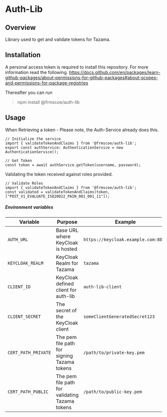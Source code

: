 <!-- SPDX-License-Identifier: Apache-2.0 -->

# Auth-Lib

## Overview
Library used to get and validate tokens for Tazama.

## Installation

A personal access token is required to install this repository. For more information read the following.
https://docs.github.com/en/packages/learn-github-packages/about-permissions-for-github-packages#about-scopes-and-permissions-for-package-registries

Thereafter you can run 
  > npm install @frmscoe/auth-lib

## Usage

When Retrieving a token - Please note, the Auth-Service already does this. 

```
// Initialize the service
import { validateTokenAndClaims } from '@frmscoe/auth-lib';
export const authService: AuthenticationService = new AuthenticationService();

// Get Token
const token = await authService.getToken(username, password);
```

Validating the token received against roles provided.
```
// Validate Roles
import { validateTokenAndClaims } from '@frmscoe/auth-lib';
const validated = validateTokenAndClaims(token, ["POST_V1_EVALUATE_ISO20022_PAIN_001_001_11"]);
```

##### Environment variables

| Variable | Purpose | Example
| ------ | ------ | ------ |
| `AUTH_URL` | Base URL where KeyCloak is hosted | `https://keycloak.example.com:8080`
| `KEYCLOAK_REALM` | KeyCloak Realm for Tazama | `tazama`
| `CLIENT_ID` | KeyCloak defined client for auth-lib | `auth-lib-client`
| `CLIENT_SECRET` | The secret of the KeyCloak client | `someClientGeneratedSecret123`
| `CERT_PATH_PRIVATE` | The pem file path for signing Tazama tokens | `/path/to/private-key.pem`
| `CERT_PATH_PUBLIC` | The pem file path for validating Tazama tokens | `/path/to/public-key.pem`